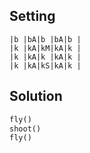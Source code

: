 Setting
-------

```
|b |bA|b |bA|b |
|k |kA|kM|kA|k |
|k |kA|k |kA|k |
|k |kA|kS|kA|k |
```

Solution
--------

```python
fly()
shoot()
fly()
```
